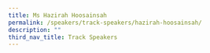 ```yaml
---
title: Ms Hazirah Hoosainsah
permalink: /speakers/track-speakers/hazirah-hoosainsah/
description: ""
third_nav_title: Track Speakers
---
```

